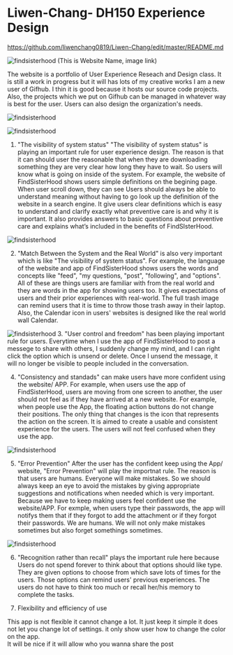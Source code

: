 # Liwen-Chang- DH150 Experience Design 
https://github.com/liwenchang0819/Liwen-Chang/edit/master/README.md

![findsisterhood](https://liwenchang0819.github.io/Liwen-Chang/Screenshot2.png)
(This is Website Name, image link)

The website is a portfolio of User Experience Reseach and Design class. It is still a work in progress but it will has lots of my creative works
I am a new user of Gifhub. I thin it is good because it hosts our source code projects. Also, the projects which we put on Gifhub can be managed in whatever way is best for the user. Users can also design the organization's needs.

![findsisterhood](https://liwenchang0819.github.io/Liwen-Chang/FSH1-1.png)

![findsisterhood](https://liwenchang0819.github.io/Liwen-Chang/FSH1.png)
1. "The visibility of system status"
"The visibility of system status" is playing an important rule for user experience design. The reason is that it can should user the reasonable that when they are downloading something they are very clear how long they have to wait. So users will know what is going on inside of the system. For example, the website of FindSisterHood shows users simple definitions on the begining page. When user scroll down, they can see Users should always be able to understand meaning without having to go look up the definition of the website in a search engine. It give users clear definitions which is easy to understand and clarify exactly what preventive care is and why it is important. It also provides answers to basic questions about preventive care and explains what’s included in the benefits of FindSIsterHood.




![findsisterhood](https://liwenchang0819.github.io/Liwen-Chang/page.png)

2. "Match Between the System and the Real World" is also very important which is like "The visibility of system status". For example, the language of the website and app of FindSisterHood shows users the words and concepts like "feed", "my questions, "post", "following", and "options". All of these are things users are familiar with from the real world and they are words in the app for showing users too. 
It gives expectations of users and their prior experiences with real-world. The full trash image can remind users that it is time to throw those trash away in their laptop. Also, the Calendar icon in users' websites is designed like the real world wall Calendar. 

![findsisterhood](https://liwenchang0819.github.io/Liwen-Chang/no2.png)
3. "User control and freedom" has been playing important rule for users. Everytime when I use the app of FindSisterHood to post a messege to share with others, I suddenly change my mind, and I can right click the option which is unsend or delete. Once I unsend the message, it will no longer be visible to people included in the conversation.

4. "Consistency and standads" can make users have more confident using the website/ APP. For example, when users use the app of  FindSisterHood, users are moving from one screen to another, the user should not feel as if they have arrived at a new website. For example, when people use the App, the floating action buttons do not change their positions. The only thing that changes is the icon that represents the action on the screen. It is aimed to create a usable and consistent experience for the users. The users will not feel confused when they use the app. 

![findsisterhood](https://liwenchang0819.github.io/Liwen-Chang/shareig.png)

5. "Error Prevention" After the user has the confident keep using the App/ website, "Error Prevention" will play the importnat rule. The reason is that users are humans. Everyone will make mistakes. So we should always keep an eye to avoid the mistakes by giving appropriate suggestions and notifications when needed which is very important. Because we have to keep making users feel confident use the website/APP. For exmple, when users type their passwords, the app will notifys them that if they forgot to add the attachment or if they forgot their passwords. We are humans. We will not only make mistakes sometimes but also forget somethings sometimes. 

![findsisterhood](https://liwenchang0819.github.io/Liwen-Chang/error.png)

6. "Recognition rather than recall" plays the important rule here because Users do not spend forever to think about that options should like type. They are given options to choose from which save lots of times for the users. Those options can remind users' previous experiences. The users do not have to think too much or recall her/his memory to complete the tasks.




7.  Flexibility and efficiency of use 

This app is not flexible it cannot change a lot. It just keep it simple it does not let you change lot of settings.  it only show user how to change the color on the app.   
It will be nice if it will allow who you wanna share the post
